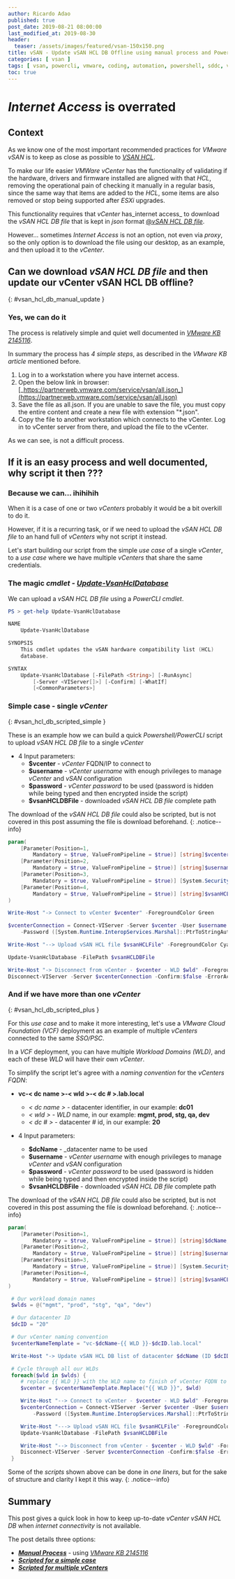 ```yaml
---
author: Ricardo Adao
published: true
post_date: 2019-08-21 08:00:00
last_modified_at: 2019-08-30
header:
  teaser: /assets/images/featured/vsan-150x150.png
title: vSAN - Update vSAN HCL DB Offline using manual process and PowerCLI
categories: [ vsan ]
tags: [ vsan, powercli, vmware, coding, automation, powershell, sddc, vcf ]
toc: true
---
```

# **_Internet Access_ is overrated**

## Context

As we know one of the most important recommended practices for _VMware vSAN_ is to keep as close as possible to [_VSAN HCL_](https://www.vmware.com/resources/compatibility/search.php?deviceCategory=vsan).

To make our life easier _VMWare vCenter_ has the functionality of validating if the hardware, drivers and firmware installed are aligned with that _HCL_, removing the operational pain of checking it manually in a regular basis, since the same way that items are added to the _HCL_, some items are also removed or stop being supported after _ESXi_ upgrades.

This functionality requires that _vCenter_ has_internet access_ to download the _vSAN HCL DB file_ that is kept in _json_ format [@_vSAN HCL DB file_](https://partnerweb.vmware.com/service/vsan/all.json
).

However... sometimes _Internet Access_ is not an option, not even via _proxy_, so the only option is to download the file using our desktop, as an example, and then upload it to the _vCenter_.

## Can we download _vSAN HCL DB file_ and then update our vCenter vSAN HCL DB offline?
{: #vsan_hcl_db_manual_update }

### Yes, we can do it

The process is relatively simple and quiet well documented in [_VMware KB 2145116_](https://kb.vmware.com/s/article/2145116).

In summary the process has *4 simple steps*, as described in the _VMware KB article_ mentioned before.

1. Log in to a workstation where you have internet access.
2. Open the below link in browser:
   [_https://partnerweb.vmware.com/service/vsan/all.json_](https://partnerweb.vmware.com/service/vsan/all.json)
3. Save the file as all.json. If you are unable to save the file, you must copy the entire content and create a new file with extension "*.json".
4. Copy the file to another workstation which connects to the vCenter.  Log in to vCenter server from there, and upload the file to the vCenter.

As we can see, is not a difficult process.

## If it is an easy process and well documented, why script it then ???

### Because we can... ihihihih

When it is a case of one or two _vCenters_ probably it would be a bit overkill to do it.

However, if it is a recurring task, or if we need to upload the _vSAN HCL DB file_ to an hand full of _vCenters_ why not script it instead.

Let's start building our script from the simple _use case_ of a single _vCenter_,  to a _use case_ where we have multiple _vCenters_ that share the same credentials.

### The magic _cmdlet_ - [_Update-VsanHclDatabase_](https://code.vmware.com/doc/preview?id=6330#/doc/Update-VsanHclDatabase.html)

We can upload a _vSAN HCL DB file_ using a _PowerCLI cmdlet_.

```powershell
PS > get-help Update-VsanHclDatabase

NAME
    Update-VsanHclDatabase

SYNOPSIS
    This cmdlet updates the vSAN hardware compatibility list (HCL)
    database.

SYNTAX
    Update-VsanHclDatabase [-FilePath <String>] [-RunAsync]
        [-Server <VIServer[]>] [-Confirm] [-WhatIf]
        [<CommonParameters>]
```

### Simple case - single _vCenter_
{: #vsan_hcl_db_scripted_simple }

These is an example how we can build a quick _Powershell/PowerCLI_ script to upload _vSAN HCL DB file_ to a single _vCenter_  

* 4 Input parameters:
  * **$vcenter**       - _vCenter_ FQDN/IP to connect to
  * **$username**      - _vCenter username_ with enough privileges to manage _vCenter_ and _vSAN_ configuration
  * **$password**      - _vCenter password_ to be used (password is hidden while being typed and then encrypted inside the script)
  * **$vsanHCLDBFile** - downloaded _vSAN HCL DB file_ complete path

The download of the _vSAN HCL DB file_ could also be scripted, but is not covered in this post assuming the file is download beforehand.
{: .notice--info}

```powershell
param(
    [Parameter(Position=1,
        Mandatory = $true, ValueFromPipeline = $true)] [string]$vcenter,
    [Parameter(Position=2,
        Mandatory = $true, ValueFromPipeline = $true)] [string]$username,
    [Parameter(Position=3,
        Mandatory = $true, ValueFromPipeline = $true)] [System.Security.SecureString]$password,
    [Parameter(Position=4,
        Mandatory = $true, ValueFromPipeline = $true)] [string]$vsanHCLDBFile
)

Write-Host "-> Connect to vCenter $vcenter" -ForegroundColor Green

$vcenterConnection = Connect-VIServer -Server $vcenter -User $username `
    -Password ([System.Runtime.InteropServices.Marshal]::PtrToStringAuto([System.Runtime.InteropServices.Marshal]::SecureStringToBSTR($password)))

Write-Host "--> Upload vSAN HCL file $vsanHCLFile" -ForegroundColor Cyan

Update-VsanHclDatabase -FilePath $vsanHCLDBFile

Write-Host "-> Disconnect from vCenter - $vcenter - WLD $wld" -ForegroundColor Green
Disconnect-VIServer -Server $vcenterConnection -Confirm:$false -ErrorAction SilentlyContinue
```

### And if we have more than one _vCenter_
{: #vsan_hcl_db_scripted_plus }

For this _use case_ and to make it more interesting, let's use a _VMware Cloud Foundation (VCF)_ deployment as an example of multiple _vCenters_  connected to the same _SSO/PSC_.

In a _VCF_ deployment, you can have multiple _Workload Domains (WLD)_, and each of these _WLD_ will have their own _vCenter_.

To simplify the script let's agree with a _naming convention_ for the _vCenters_ _FQDN_:

* **vc-< dc name >-< wld >-< dc # >.lab.local**
  * _< dc name >_ - datacenter identifier, in our example: **dc01**
  * _< wld >_     - _WLD_ name, in our example: **mgmt, prod, stg, qa, dev**
  * _< dc # >_    - datacenter # id, in our example: **20**  

* 4 Input parameters:
  * **$dcName**        - _datacenter name to be used
  * **$username**      - _vCenter username_ with enough privileges to manage _vCenter_ and _vSAN_ configuration
  * **$password**      - _vCenter password_ to be used (password is hidden while being typed and then encrypted inside the script)
  * **$vsanHCLDBFile** - downloaded _vSAN HCL DB file_ complete path

The download of the _vSAN HCL DB file_ could also be scripted, but is not covered in this post assuming the file is download beforehand.
{: .notice--info}

```powershell
param(
    [Parameter(Position=1,
        Mandatory = $true, ValueFromPipeline = $true)] [string]$dcName,
    [Parameter(Position=2,
        Mandatory = $true, ValueFromPipeline = $true)] [string]$username,
    [Parameter(Position=3,
        Mandatory = $true, ValueFromPipeline = $true)] [System.Security.SecureString]$password,
    [Parameter(Position=4,
        Mandatory = $true, ValueFromPipeline = $true)] [string]$vsanHCLDBFile
)

 # Our workload domain names
 $wlds = @("mgmt", "prod", "stg", "qa", "dev")

 # Our datacenter ID
 $dcID = "20"

 # Our vCenter naming convention
 $vcenterNameTemplate = "vc-$dcName-{{ WLD }}-$dcID.lab.local"

 Write-Host "-> Update vSAN HCL DB list of datacenter $dcName (ID $dcID) vCenters" -ForegroundColor Green

 # Cycle through all our WLDs
 foreach($wld in $wlds) {
    # replace {{ WLD }} with the WLD name to finish of vCenter FQDN to connect to
    $vcenter = $vcenterNameTemplate.Replace("{{ WLD }}", $wld)

    Write-Host "--> Connect to vCenter - $vcenter - WLD $wld" -ForegroundColor Green
    $vcenterConnection = Connect-VIServer -Server $vcenter -User $username `
        -Password ([System.Runtime.InteropServices.Marshal]::PtrToStringAuto([System.Runtime.InteropServices.Marshal]::SecureStringToBSTR($password)))

    Write-Host "---> Upload vSAN HCL file $vsanHCLFile" -ForegroundColor Cyan
    Update-VsanHclDatabase -FilePath $vsanHCLDBFile

    Write-Host "--> Disconnect from vCenter - $vcenter - WLD $wld" -ForegroundColor Green
    Disconnect-VIServer -Server $vcenterConnection -Confirm:$false -ErrorAction SilentlyContinue
 }
```

Some of the _scripts_ shown above can be done in _one liners_, but for the sake of structure and clarity I kept it this way.
{: .notice--info}

## Summary

 This post gives a quick look in how to keep up-to-date _vCenter_ _vSAN HCL DB_ when _internet connectivity_ is not available.

 The post details three options:

* [_**Manual Process**_](#vsan_hcl_db_manual_update) - using [_VMware KB 2145116_](https://kb.vmware.com/s/article/2145116)
* [_**Scripted for a simple case**_](#vsan_hcl_db_scripted_simple)
* [_**Scripted for multiple vCenters**_](#vsan_hcl_db_scripted_plus)
